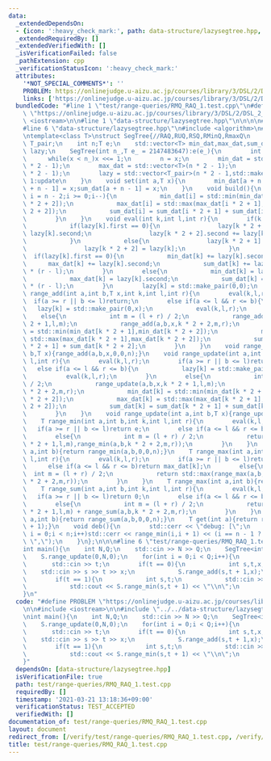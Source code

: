 ```yaml
---
data:
  _extendedDependsOn:
  - {icon: ':heavy_check_mark:', path: data-structure/lazysegtree.hpp, title: data-structure/lazysegtree.hpp}
  _extendedRequiredBy: []
  _extendedVerifiedWith: []
  _isVerificationFailed: false
  _pathExtension: cpp
  _verificationStatusIcon: ':heavy_check_mark:'
  attributes:
    '*NOT_SPECIAL_COMMENTS*': ''
    PROBLEM: https://onlinejudge.u-aizu.ac.jp/courses/library/3/DSL/2/DSL_2_H
    links: ['https://onlinejudge.u-aizu.ac.jp/courses/library/3/DSL/2/DSL_2_H']
  bundledCode: "#line 1 \"test/range-queries/RMQ_RAQ_1.test.cpp\"\n#define PROBLEM\
    \ \"https://onlinejudge.u-aizu.ac.jp/courses/library/3/DSL/2/DSL_2_H\"\n\n#include\
    \ <iostream>\n\n#line 1 \"data-structure/lazysegtree.hpp\"\n\n\n\n#include <vector>\n\
    #line 6 \"data-structure/lazysegtree.hpp\"\n#include <algorithm>\n#include <assert.h>\n\
    \ntemplate<class T>\nstruct SegTree{//RAQ,RUQ,RSQ,RMinQ,RmaxQ\n    typedef std::pair<bool,T>\
    \ T_pair;\n    int n;T e;\n    std::vector<T> min_dat,max_dat,sum_dat;\n    std::vector<T_pair>\
    \ lazy;\n    SegTree(int n_,T e_ = 2147483647):e(e_){\n        int x = 1;\n  \
    \      while(x < n_)x <<= 1;\n        n = x;\n        min_dat = std::vector<T>(n\
    \ * 2 - 1);\n        max_dat = std::vector<T>(n * 2 - 1);\n        sum_dat = std::vector<T>(n\
    \ * 2 - 1);\n        lazy = std::vector<T_pair>(n * 2 - 1,std::make_pair(0,0));//0:add\
    \ 1:update\n    }\n    void set(int a,T x){\n        min_dat[a + n - 1] = x;max_dat[a\
    \ + n - 1] = x;sum_dat[a + n - 1] = x;\n    }\n    void build(){\n        for(int\
    \ i = n - 2;i >= 0;i--){\n            min_dat[i] = std::min(min_dat[i * 2 + 1],min_dat[i\
    \ * 2 + 2]);\n            max_dat[i] = std::max(max_dat[i * 2 + 1],max_dat[i *\
    \ 2 + 2]);\n            sum_dat[i] = sum_dat[i * 2 + 1] + sum_dat[i * 2 + 2];\n\
    \        }\n    }\n    void eval(int k,int l,int r){\n        if(k < n - 1){\n\
    \            if(lazy[k].first == 0){\n                lazy[k * 2 + 1].second +=\
    \ lazy[k].second;\n                lazy[k * 2 + 2].second += lazy[k].second;\n\
    \            }\n            else{\n                lazy[k * 2 + 1] = lazy[k];\n\
    \                lazy[k * 2 + 2] = lazy[k];\n            }\n        }\n      \
    \  if(lazy[k].first == 0){\n            min_dat[k] += lazy[k].second;\n      \
    \      max_dat[k] += lazy[k].second;\n            sum_dat[k] += lazy[k].second\
    \ * (r - l);\n        }\n        else{\n            min_dat[k] = lazy[k].second;\n\
    \            max_dat[k] = lazy[k].second;\n            sum_dat[k] = lazy[k].second\
    \ * (r - l);\n        }\n        lazy[k] = std::make_pair(0,0);\n    }\n    void\
    \ range_add(int a,int b,T x,int k,int l,int r){\n        eval(k,l,r);\n      \
    \  if(a >= r || b <= l)return;\n        else if(a <= l && r <= b){\n         \
    \   lazy[k] = std::make_pair(0,x);\n            eval(k,l,r);\n        }\n    \
    \    else{\n            int m = (l + r) / 2;\n            range_add(a,b,x,k *\
    \ 2 + 1,l,m);\n            range_add(a,b,x,k * 2 + 2,m,r);\n            min_dat[k]\
    \ = std::min(min_dat[k * 2 + 1],min_dat[k * 2 + 2]);\n            max_dat[k] =\
    \ std::max(max_dat[k * 2 + 1],max_dat[k * 2 + 2]);\n            sum_dat[k] = sum_dat[k\
    \ * 2 + 1] + sum_dat[k * 2 + 2];\n        }\n    }\n    void range_add(int a,int\
    \ b,T x){range_add(a,b,x,0,0,n);}\n    void range_update(int a,int b,T x,int k,int\
    \ l,int r){\n        eval(k,l,r);\n        if(a >= r || b <= l)return;\n     \
    \   else if(a <= l && r <= b){\n            lazy[k] = std::make_pair(1,x);\n \
    \           eval(k,l,r);\n        }\n        else{\n            int m = (l + r)\
    \ / 2;\n            range_update(a,b,x,k * 2 + 1,l,m);\n            range_update(a,b,x,k\
    \ * 2 + 2,m,r);\n            min_dat[k] = std::min(min_dat[k * 2 + 1],min_dat[k\
    \ * 2 + 2]);\n            max_dat[k] = std::max(max_dat[k * 2 + 1],max_dat[k *\
    \ 2 + 2]);\n            sum_dat[k] = sum_dat[k * 2 + 1] + sum_dat[k * 2 + 2];\n\
    \        }\n    }\n    void range_update(int a,int b,T x){range_update(a,b,x,0,0,n);}\n\
    \    T range_min(int a,int b,int k,int l,int r){\n        eval(k,l,r);\n     \
    \   if(a >= r || b <= l)return e;\n        else if(a <= l && r <= b)return min_dat[k];\n\
    \        else{\n            int m = (l + r) / 2;\n            return std::min(range_min(a,b,k\
    \ * 2 + 1,l,m),range_min(a,b,k * 2 + 2,m,r));\n        }\n    }\n    T range_min(int\
    \ a,int b){return range_min(a,b,0,0,n);}\n    T range_max(int a,int b,int k,int\
    \ l,int r){\n        eval(k,l,r);\n        if(a >= r || b <= l)return -e;\n  \
    \      else if(a <= l && r <= b)return max_dat[k];\n        else{\n          \
    \  int m = (l + r) / 2;\n            return std::max(range_max(a,b,k * 2 + 1,l,m),range_max(a,b,k\
    \ * 2 + 2,m,r));\n        }\n    }\n    T range_max(int a,int b){return range_max(a,b,0,0,n);}\n\
    \    T range_sum(int a,int b,int k,int l,int r){\n        eval(k,l,r);\n     \
    \   if(a >= r || b <= l)return 0;\n        else if(a <= l && r <= b)return sum_dat[k];\n\
    \        else{\n            int m = (l + r) / 2;\n            return range_sum(a,b,k\
    \ * 2 + 1,l,m) + range_sum(a,b,k * 2 + 2,m,r);\n        }\n    }\n    T range_sum(int\
    \ a,int b){return range_sum(a,b,0,0,n);}\n    T get(int a){return range_min(a,a\
    \ + 1);}\n    void deb(){\n        std::cerr << \"debug: [\";\n        for(int\
    \ i = 0;i < n;i++)std::cerr << range_min(i,i + 1) << (i == n - 1 ? \"]\\n\" :\
    \ \",\");\n    }\n};\n\n\n#line 6 \"test/range-queries/RMQ_RAQ_1.test.cpp\"\n\n\
    int main(){\n    int N,Q;\n    std::cin >> N >> Q;\n    SegTree<int> S(N,2147483647);\n\
    \    S.range_update(0,N,0);\n    for(int i = 0;i < Q;i++){\n        int t;\n \
    \       std::cin >> t;\n        if(t == 0){\n            int s,t,x;\n        \
    \    std::cin >> s >> t >> x;\n            S.range_add(s,t + 1,x);\n        }\n\
    \        if(t == 1){\n            int s,t;\n            std::cin >> s >> t;\n\
    \            std::cout << S.range_min(s,t + 1) << \"\\n\";\n        }\n    }\n\
    }\n"
  code: "#define PROBLEM \"https://onlinejudge.u-aizu.ac.jp/courses/library/3/DSL/2/DSL_2_H\"\
    \n\n#include <iostream>\n\n#include \"../../data-structure/lazysegtree.hpp\"\n\
    \nint main(){\n    int N,Q;\n    std::cin >> N >> Q;\n    SegTree<int> S(N,2147483647);\n\
    \    S.range_update(0,N,0);\n    for(int i = 0;i < Q;i++){\n        int t;\n \
    \       std::cin >> t;\n        if(t == 0){\n            int s,t,x;\n        \
    \    std::cin >> s >> t >> x;\n            S.range_add(s,t + 1,x);\n        }\n\
    \        if(t == 1){\n            int s,t;\n            std::cin >> s >> t;\n\
    \            std::cout << S.range_min(s,t + 1) << \"\\n\";\n        }\n    }\n\
    }"
  dependsOn: [data-structure/lazysegtree.hpp]
  isVerificationFile: true
  path: test/range-queries/RMQ_RAQ_1.test.cpp
  requiredBy: []
  timestamp: '2021-03-21 13:18:36+09:00'
  verificationStatus: TEST_ACCEPTED
  verifiedWith: []
documentation_of: test/range-queries/RMQ_RAQ_1.test.cpp
layout: document
redirect_from: [/verify/test/range-queries/RMQ_RAQ_1.test.cpp, /verify/test/range-queries/RMQ_RAQ_1.test.cpp.html]
title: test/range-queries/RMQ_RAQ_1.test.cpp
---
```

